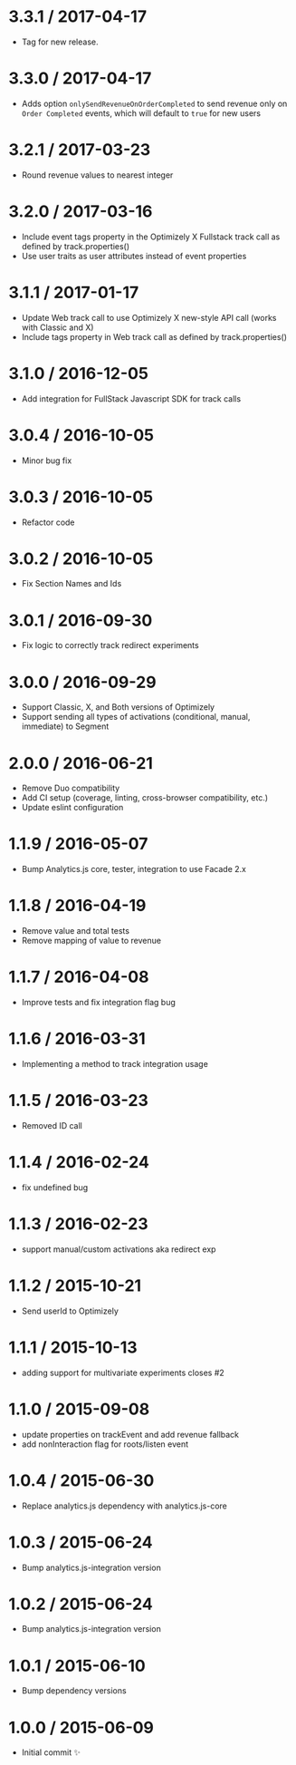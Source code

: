 3.3.1 / 2017-04-17
==================

  * Tag for new release.

3.3.0 / 2017-04-17
==================

  * Adds option `onlySendRevenueOnOrderCompleted` to send revenue only on `Order Completed` events, which will default to `true` for new users  

3.2.1 / 2017-03-23
==================

  * Round revenue values to nearest integer

3.2.0 / 2017-03-16
==================

  * Include event tags property in the Optimizely X Fullstack track call as defined by track.properties()
  * Use user traits as user attributes instead of event properties

3.1.1 / 2017-01-17
==================

  * Update Web track call to use Optimizely X new-style API call (works with Classic and X)
  * Include tags property in Web track call as defined by track.properties()

3.1.0 / 2016-12-05
==================

  * Add integration for FullStack Javascript SDK for track calls

3.0.4 / 2016-10-05
==================

  * Minor bug fix

3.0.3 / 2016-10-05
==================

  * Refactor code

3.0.2 / 2016-10-05
==================

  * Fix Section Names and Ids

3.0.1 / 2016-09-30
==================

  * Fix logic to correctly track redirect experiments

3.0.0 / 2016-09-29
==================

  * Support Classic, X, and Both versions of Optimizely
  * Support sending all types of activations (conditional, manual, immediate) to Segment

2.0.0 / 2016-06-21
==================

  * Remove Duo compatibility
  * Add CI setup (coverage, linting, cross-browser compatibility, etc.)
  * Update eslint configuration

1.1.9 / 2016-05-07
==================

  * Bump Analytics.js core, tester, integration to use Facade 2.x

1.1.8 / 2016-04-19
==================

  * Remove value and total tests
  * Remove mapping of value to revenue

1.1.7 / 2016-04-08
==================

  * Improve tests and fix integration flag bug

1.1.6 / 2016-03-31
==================

  * Implementing a method to track integration usage

1.1.5 / 2016-03-23
==================

  * Removed ID call

1.1.4 / 2016-02-24
==================

  * fix undefined bug

1.1.3 / 2016-02-23
==================

  * support manual/custom activations aka redirect exp

1.1.2 / 2015-10-21
==================

  * Send userId to Optimizely

1.1.1 / 2015-10-13
==================

  * adding support for multivariate experiments closes #2

1.1.0 / 2015-09-08
==================

  * update properties on trackEvent and add revenue fallback
  * add nonInteraction flag for roots/listen event

1.0.4 / 2015-06-30
==================

  * Replace analytics.js dependency with analytics.js-core

1.0.3 / 2015-06-24
==================

  * Bump analytics.js-integration version

1.0.2 / 2015-06-24
==================

  * Bump analytics.js-integration version

1.0.1 / 2015-06-10
==================

  * Bump dependency versions

1.0.0 / 2015-06-09
==================

  * Initial commit :sparkles:
